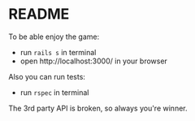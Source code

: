 # README
To be able enjoy the game:
* run `rails s` in terminal
* open http://localhost:3000/ in your browser

Also you can run tests:
* run `rspec` in terminal

The 3rd party API is broken, so always you're winner.
